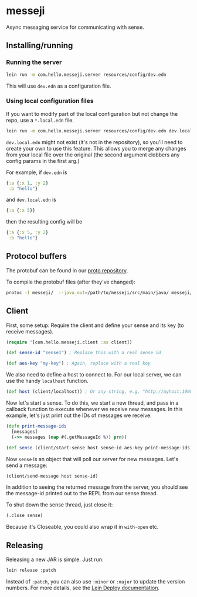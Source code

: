 # messeji

Async messaging service for communicating with sense.


## Installing/running

### Running the server
```bash
lein run -m com.hello.messeji.server resources/config/dev.edn
```

This will use `dev.edn` as a configuration file.

### Using local configuration files
If you want to modify part of the local configuration but not change the repo,
use a `*.local.edn` file.

```bash
lein run -m com.hello.messeji.server resources/config/dev.edn dev.local.edn
```

`dev.local.edn` might not exist (it's not in the repository), so you'll need to create
your own to use this feature. This allows you to merge any changes from your local file
over the original (the second argument clobbers any config params in the first arg.)

For example, if `dev.edn` is

```clojure
{:a {:x 1, :y 2}
 :b "hello"}
```

and `dev.local.edn` is

```clojure
{:a {:x 5}}
```

then the resulting config will be
```clojure
{:a {:x 5, :y 2}
 :b "hello"}
```


## Protocol buffers
The protobuf can be found in our [proto repository](https://github.com/hello/proto/tree/master/messeji).

To compile the protobuf files (after they've changed):
```bash
protoc -I messeji/  --java_out=/path/to/messeji/src/main/java/ messeji/*
```


## Client
First, some setup: Require the client and define your sense and its key (to receive messages).
```clojure
(require '[com.hello.messeji.client :as client])

(def sense-id "sense1") ; Replace this with a real sense id

(def aes-key "my-key") ; Again, replace with a real key
```

We also need to define a host to connect to. For our local server, we can use the handy `localhost` function.

```clojure
(def host (client/localhost)) ; Or any string, e.g. "http://myhost:10000"
```

Now let's start a sense. To do this, we start a new thread, and pass in a callback function to execute whenever
we receive new messages. In this example, let's just print out the IDs of messages we receive.
```clojure
(defn print-message-ids
  [messages]
  (->> messages (map #(.getMessageId %)) prn))

(def sense (client/start-sense host sense-id aes-key print-message-ids))
```

Now `sense` is an object that will poll our server for new messages. Let's send a message:
```clojure
(client/send-message host sense-id)
```

In addition to seeing the returned message from the server, you should see the message-id printed out to the REPL from our sense thread.

To shut down the sense thread, just close it:
```clojure
(.close sense)
```

Because it's Closeable, you could also wrap it in `with-open` etc.


## Releasing
Releasing a new JAR is simple. Just run:

```bash
lein release :patch
```

Instead of `:patch`, you can also use `:minor` or `:major` to update the version numbers. For more details, see the [Lein Deploy documentation](https://github.com/technomancy/leiningen/blob/master/doc/DEPLOY.md).
